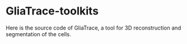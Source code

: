 # GliaTrace-toolkits
Here is the source code of GliaTrace, a tool for 3D reconstruction and segmentation of the cells.
